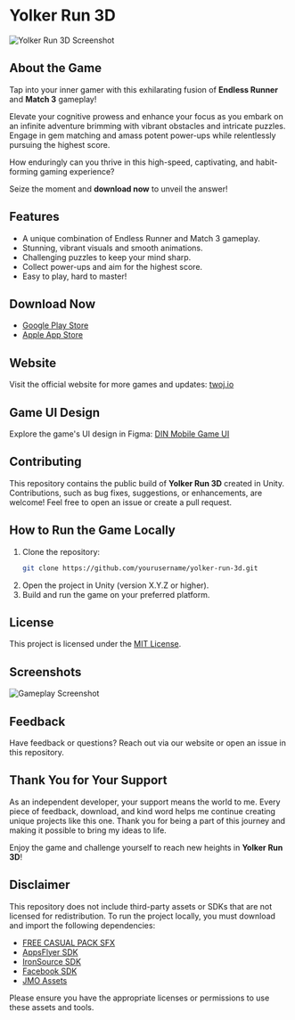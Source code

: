 # Yolker Run 3D

![Yolker Run 3D Screenshot](./screenshot.png)

## About the Game
Tap into your inner gamer with this exhilarating fusion of **Endless Runner** and **Match 3** gameplay! 

Elevate your cognitive prowess and enhance your focus as you embark on an infinite adventure brimming with vibrant obstacles and intricate puzzles. Engage in gem matching and amass potent power-ups while relentlessly pursuing the highest score. 

How enduringly can you thrive in this high-speed, captivating, and habit-forming gaming experience? 

Seize the moment and **download now** to unveil the answer!

## Features
- A unique combination of Endless Runner and Match 3 gameplay.
- Stunning, vibrant visuals and smooth animations.
- Challenging puzzles to keep your mind sharp.
- Collect power-ups and aim for the highest score.
- Easy to play, hard to master!

## Download Now
- [Google Play Store](https://play.google.com/store/apps/details?id=com.twoj.yolkrunner3d)
- [Apple App Store](https://apps.apple.com/us/app/yolker-run-3d/id6463488978)

## Website
Visit the official website for more games and updates: [twoj.io](https://twoj.io/)

## Game UI Design
Explore the game's UI design in Figma: [DIN Mobile Game UI](https://www.figma.com/community/file/1180593133226454532/din-mobile-game-ui)

## Contributing
This repository contains the public build of **Yolker Run 3D** created in Unity. Contributions, such as bug fixes, suggestions, or enhancements, are welcome! Feel free to open an issue or create a pull request.

## How to Run the Game Locally
1. Clone the repository:
   ```bash
   git clone https://github.com/yourusername/yolker-run-3d.git
   ```
2. Open the project in Unity (version X.Y.Z or higher).
3. Build and run the game on your preferred platform.

## License
This project is licensed under the [MIT License](LICENSE).

## Screenshots
![Gameplay Screenshot](./screenshot.png)

## Feedback
Have feedback or questions? Reach out via our website or open an issue in this repository.

## Thank You for Your Support

As an independent developer, your support means the world to me. Every piece of feedback, download, and kind word helps me continue creating unique projects like this one. Thank you for being a part of this journey and making it possible to bring my ideas to life.

Enjoy the game and challenge yourself to reach new heights in **Yolker Run 3D**!

## Disclaimer
This repository does not include third-party assets or SDKs that are not licensed for redistribution. To run the project locally, you must download and import the following dependencies:
- [FREE CASUAL PACK SFX](https://assetstore.unity.com/packages/audio/sound-fx/free-casual-pack-sfx-197054)
- [AppsFlyer SDK](https://github.com/AppsFlyerSDK/appsflyer-unity-plugin)
- [IronSource SDK](https://github.com/ironsource-mobile/Unity-sdk)
- [Facebook SDK](https://github.com/facebook/facebook-sdk-for-unity)
- [JMO Assets](https://www.jeanmoreno.com/)

Please ensure you have the appropriate licenses or permissions to use these assets and tools.
